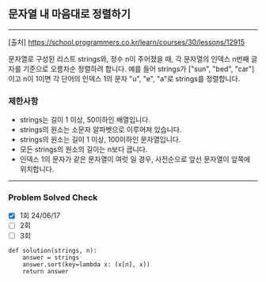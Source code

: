 ## 문자열 내 마음대로 정렬하기

---

[출처] https://school.programmers.co.kr/learn/courses/30/lessons/12915

문자열로 구성된 리스트 strings와, 정수 n이 주어졌을 때,
각 문자열의 인덱스 n번째 글자를 기준으로 오름차순 정렬하려 합니다. 
예를 들어 strings가 ["sun", "bed", "car"]이고 
n이 1이면 각 단어의 인덱스 1의 문자 "u", "e", "a"로 strings를 정렬합니다.

### 제한사항

- strings는 길이 1 이상, 50이하인 배열입니다.
- strings의 원소는 소문자 알파벳으로 이루어져 있습니다.
- strings의 원소는 길이 1 이상, 100이하인 문자열입니다.
- 모든 strings의 원소의 길이는 n보다 큽니다.
- 인덱스 1의 문자가 같은 문자열이 여럿 일 경우, 사전순으로 앞선 문자열이 앞쪽에 위치합니다.

---
### Problem Solved Check
- [x] 1회 24/06/17
- [ ] 2회
- [ ] 3회
~~~
def solution(strings, n):
    answer = strings
    answer.sort(key=lambda x: (x[n], x))
    return answer
    
~~~